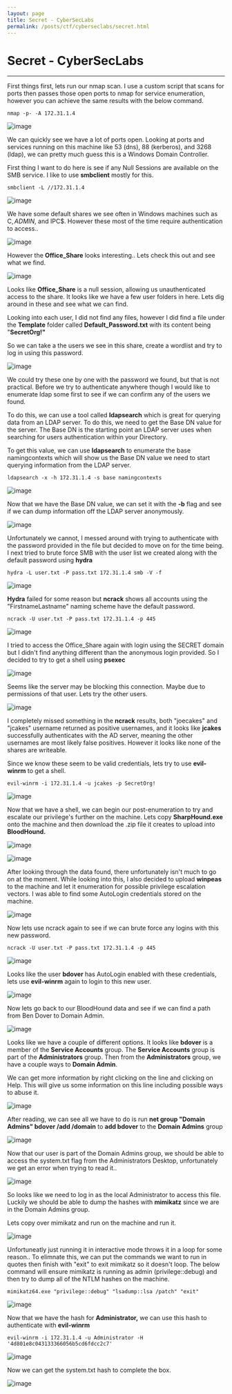 ```yaml
---
layout: page
title: Secret - CyberSecLabs
permalink: /posts/ctf/cyberseclabs/secret.html
---
```


# Secret - CyberSecLabs
----


First things first, lets run our nmap scan.  I use a custom script that scans for ports then passes those open ports to nmap for service enumeration, however you can achieve the same results with the below command.

`nmap -p- -A 172.31.1.4`

![image](https://user-images.githubusercontent.com/50459517/103782775-81ec4f80-4ffd-11eb-95c4-423357fbe607.png)

We can quickly see we have a lot of ports open.  Looking at ports and services running on this machine like 53 (dns), 88 (kerberos), and 3268 (ldap), we can pretty much guess this is a Windows Domain Controller.

First thing I want to do here is see if any Null Sessions are available on the SMB service.  I like to use **smbclient** mostly for this.

`smbclient -L //172.31.1.4`

![image](https://user-images.githubusercontent.com/50459517/103782824-92042f00-4ffd-11eb-8df1-69208aa00fe2.png)

We have some default shares we see often in Windows machines such as C$, ADMIN$, and IPC$.  However these most of the time require authentication to access..

![image](https://user-images.githubusercontent.com/50459517/103782867-a0eae180-4ffd-11eb-8b17-6c8f3c0c6c31.png)

However the **Office_Share** looks interesting.. Lets check this out and see what we find.

![image](https://user-images.githubusercontent.com/50459517/103782905-ac3e0d00-4ffd-11eb-9afb-202bf350264d.png)

Looks like **Office_Share** is a null session, allowing us unauthenticated access to the share.  It looks like we have a few user folders in here.  Lets dig around in these and see what we can find.

Looking into each user, I did not find any files, however I did find a file under the **Template** folder called **Default_Password.txt** with its content being "**SecretOrg!"** 

So we can take a the users we see in this share, create a wordlist and try to log in using this password.  

![image](https://user-images.githubusercontent.com/50459517/103783081-e14a5f80-4ffd-11eb-9201-ee87fd635232.png)

We could try these one by one with the password we found, but that is not practical.  Before we try to authenticate anywhere though I would like to enumerate ldap some first to see if we can confirm any of the users we found.

To do this, we can use a tool called **ldapsearch** which is great for querying data from an LDAP server.  To do this, we need to get the Base DN value for the server.  The Base DN is the starting point an LDAP server uses when searching for users authentication within your Directory.

To get this value, we can use **ldapsearch** to enumerate the base namingcontexts which will show us the Base DN value we need to start querying information from the LDAP server.

`ldapsearch -x -h 172.31.1.4 -s base namingcontexts`

![image](https://user-images.githubusercontent.com/50459517/103783113-ec04f480-4ffd-11eb-9e39-400135cd5324.png)

Now that we have the Base DN value, we can set it with the **-b** flag and see if we can dump information off the LDAP server anonymously.

![image](https://user-images.githubusercontent.com/50459517/103783148-f6bf8980-4ffd-11eb-9af9-5f97b3c99e4c.png)

Unfortunately we cannot, I messed around with trying to authenticate with the password provided in the file but decided to move on for the time being.  I next tried to brute force SMB with the user list we created along with the default password using **hydra**

`hydra -L user.txt -P pass.txt 172.31.1.4 smb -V -f`

![image](https://user-images.githubusercontent.com/50459517/103783190-02ab4b80-4ffe-11eb-974f-6cd72a6c138f.png)

**Hydra** failed for some reason but **ncrack** shows all accounts using the "FirstnameLastname" naming scheme have the default password.

`ncrack -U user.txt -P pass.txt 172.31.1.4 -p 445`

![image](https://user-images.githubusercontent.com/50459517/103783214-0c34b380-4ffe-11eb-8e1b-736a436c2e15.png)

I tried to access the Office_Share again with login using the SECRET domain but I didn't find anything different than the anonymous login provided.  So I decided to try to get a shell using **psexec**

![image](https://user-images.githubusercontent.com/50459517/103783259-1787df00-4ffe-11eb-99ae-fe831875da5a.png)

Seems like the server may be blocking this connection.  Maybe due to permissions of that user.  Lets try the other users.

![image](https://user-images.githubusercontent.com/50459517/103783291-253d6480-4ffe-11eb-8966-297a867022f0.png)

I completely missed something in the **ncrack** results, both "joecakes" and "jcakes" username returned as positive usernames, and it looks like **jcakes** successfully authenticates with the AD server, meaning the other usernames are most likely false positives.  However it looks like none of the shares are writeable. 

Since we know these seem to be valid credentials, lets try to use **evil-winrm** to get a shell.

`evil-winrm -i 172.31.1.4 -u jcakes -p SecretOrg!`

![image](https://user-images.githubusercontent.com/50459517/103783323-2f5f6300-4ffe-11eb-950f-8dc1210e9150.png)

Now that we have a shell, we can begin our post-enumeration to try and escalate our privilege's further on the machine.  Lets copy **SharpHound.exe** onto the machine and then download the .zip file it creates to upload into **BloodHound.**

![image](https://user-images.githubusercontent.com/50459517/103783356-3a19f800-4ffe-11eb-8ff0-3c1d564f30f4.png)

![image](https://user-images.githubusercontent.com/50459517/103783394-4736e700-4ffe-11eb-9d94-2ef03376d776.png)

After looking through the data found, there unfortunately isn't much to go on at the moment.  While looking into this, I also decided to upload **winpeas** to the machine and let it enumeration for possible privilege escalation vectors.  I was able to find some AutoLogin credentials stored on the machine.

![image](https://user-images.githubusercontent.com/50459517/103783416-50c04f00-4ffe-11eb-8a30-079ed86b87ba.png)

Now lets use ncrack again to see if we can brute force any logins with this new password.

`ncrack -U user.txt -P pass.txt 172.31.1.4 -p 445`

![image](https://user-images.githubusercontent.com/50459517/103783450-5c137a80-4ffe-11eb-957b-d55d7d0304a8.png)

Looks like the user **bdover** has AutoLogin enabled with these credentials, lets use **evil-winrm** again to login to this new user.

![image](https://user-images.githubusercontent.com/50459517/103783484-6766a600-4ffe-11eb-80a0-585629131cb3.png)

Now lets go back to our BloodHound data and see if we can find a path from Ben Dover to Domain Admin.

![image](https://user-images.githubusercontent.com/50459517/103783516-7188a480-4ffe-11eb-8ba9-1a75e24feed4.png)

Looks like we have a couple of different options.  It looks like **bdover** is a member of the **Service Accounts** group.  The **Service Accounts** group is part of the **Administrators** group.  Then from the **Administrators** group, we have a couple ways to **Domain Admin**.

We can get more information by right clicking on the line and clicking on Help.  This will give us some information on this line including possible ways to abuse it.

![image](https://user-images.githubusercontent.com/50459517/103783554-7d746680-4ffe-11eb-82ce-f5646ef6668a.png)

After reading, we can see all we have to do is run **net group "Domain Admins" bdover /add /domain** to **add bdover** to the **Domain Admins** group

![image](https://user-images.githubusercontent.com/50459517/103783588-882efb80-4ffe-11eb-9c77-fd4a74a56162.png)

Now that our user is part of the Domain Admins group, we should be able to access the system.txt flag from the Administrators Desktop, unfortunately we get an error when trying to read it..

![image](https://user-images.githubusercontent.com/50459517/103783612-9250fa00-4ffe-11eb-8802-26b02fa57bae.png)

So looks like we need to log in as the local Administrator to access this file.  Luckily we should be able to dump the hashes with **mimikatz** since we are in the Domain Admins group.

Lets copy over mimikatz and run on the machine and run it.

![image](https://user-images.githubusercontent.com/50459517/103783653-9e3cbc00-4ffe-11eb-9983-755ebf587ec3.png)

Unfortuneatly just running it in interactive mode throws it in a loop for some reason..  To elimnate this, we can put the commands we want to run in quotes then finish with "exit" to exit mimikatz so it doesn't loop.  The below command will ensure mimikatz is running as admin (privilege::debug) and then try to dump all of the NTLM hashes on the machine.

`mimikatz64.exe "privilege::debug" "lsadump::lsa /patch" "exit"`

![image](https://user-images.githubusercontent.com/50459517/103783697-aac11480-4ffe-11eb-8e70-34338a478d29.png)

Now that we have the hash for **Administrator,** we can use this hash to authenticate with **evil-winrm**

`evil-winrm -i 172.31.1.4 -u Administrator -H '4d801e8c043133366056b5cd6fdcc2c7'`

![image](https://user-images.githubusercontent.com/50459517/103783744-b8769a00-4ffe-11eb-94da-8c7423f0c605.png)

Now we can get the system.txt hash to complete the box.

![image](https://user-images.githubusercontent.com/50459517/103783783-c3c9c580-4ffe-11eb-9a49-e96f5524bfec.png)
